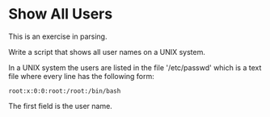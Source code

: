 # Show All Users

This is an exercise in parsing.

Write a script that shows all user names on a UNIX system.

In a UNIX system the users are listed in the file '/etc/passwd'
which is a text file where every line has the following form:

```text
root:x:0:0:root:/root:/bin/bash
```

The first field is the user name.
